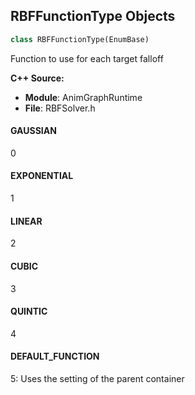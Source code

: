 ## RBFFunctionType Objects

```python
class RBFFunctionType(EnumBase)
```

Function to use for each target falloff

**C++ Source:**

- **Module**: AnimGraphRuntime
- **File**: RBFSolver.h

<a id="unreal.RBFFunctionType.GAUSSIAN"></a>

#### GAUSSIAN

0

<a id="unreal.RBFFunctionType.EXPONENTIAL"></a>

#### EXPONENTIAL

1

<a id="unreal.RBFFunctionType.LINEAR"></a>

#### LINEAR

2

<a id="unreal.RBFFunctionType.CUBIC"></a>

#### CUBIC

3

<a id="unreal.RBFFunctionType.QUINTIC"></a>

#### QUINTIC

4

<a id="unreal.RBFFunctionType.DEFAULT_FUNCTION"></a>

#### DEFAULT_FUNCTION

5: Uses the setting of the parent container

<a id="unreal.RBFDistanceMethod"></a>